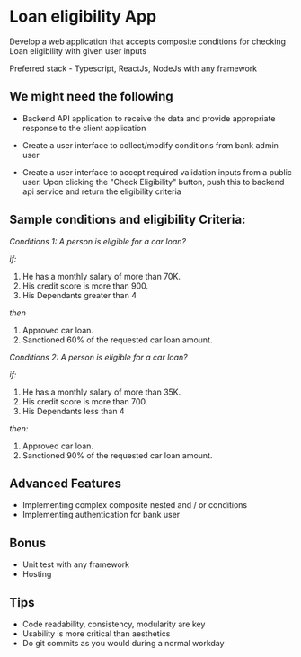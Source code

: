 # Loan eligibility App

Develop a web application that accepts composite conditions for checking Loan eligibility with given user inputs

Preferred stack - Typescript, ReactJs, NodeJs with any framework 

## We might need the following 

- Backend API application to receive the data and provide appropriate response to the client application

- Create a user interface to collect/modify conditions from bank admin user

- Create a user interface to accept required validation inputs from a public user. Upon clicking the "Check Eligibility" button, push this to backend api service and return the eligibility criteria 


## Sample conditions and eligibility Criteria: 
*Conditions 1: A person is eligible for a car loan?*

_if:_
   1. He has a monthly salary of more than 70K.
   2. His credit score is more than 900.
   3. His Dependants greater than 4

_then_
   1. Approved car loan.
   2. Sanctioned 60% of the requested car loan amount.


*Conditions 2: A person is eligible for a car loan?*

_if:_
   1. He has a monthly salary of more than 35K.
   2. His credit score is more than 700.
   3. His Dependants less than 4

_then:_
   1. Approved car loan.
   2. Sanctioned 90% of the requested car loan amount.



## Advanced Features

- Implementing complex composite nested and / or conditions
- Implementing authentication for bank user

## Bonus

- Unit test with any framework
- Hosting

## Tips

- Code readability, consistency, modularity are key 
- Usability is more critical than aesthetics
- Do git commits as you would during a normal workday